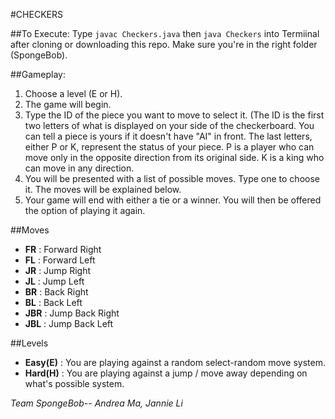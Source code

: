 #CHECKERS


##To Execute:
Type 
`javac Checkers.java` then
`java Checkers`
into Termiinal after cloning or downloading this repo. Make sure you're in the right folder (SpongeBob).


##Gameplay:

1. Choose a level (E or H).
2. The game will begin. 
3. Type the ID of the piece you want to move to select it. (The ID is the first two letters of what is displayed on your side of the checkerboard. You can tell a piece is yours if it doesn't have "AI" in front. The last letters, either P or K, represent the status of your piece. P is a player who can move only in the opposite direction from its original side. K is a king who can move in any direction.
4. You will be presented with a list of possible moves. Type one to choose it. The moves will be explained below.
5. Your game will end with either a tie or a winner. You will then be offered the option of playing it again.


##Moves

* **FR** : Forward Right
* **FL** : Forward Left
* **JR** : Jump Right
* **JL** : Jump Left
* **BR** : Back Right
* **BL** : Back Left
* **JBR** : Jump Back Right
* **JBL** : Jump Back Left


##Levels
* **Easy(E)** : You are playing against a random select-random move system.
* **Hard(H)** : You are playing against a jump / move away depending on what's possible system.



*Team SpongeBob-- Andrea Ma, Jannie Li*

